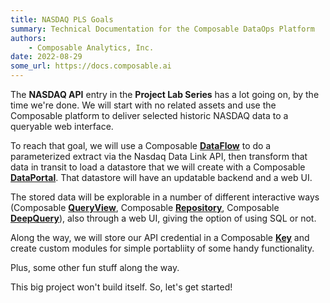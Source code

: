 ```yaml
---
title: NASDAQ PLS Goals
summary: Technical Documentation for the Composable DataOps Platform
authors:
    - Composable Analytics, Inc.
date: 2022-08-29
some_url: https://docs.composable.ai
---
```


The **NASDAQ API** entry in the **Project Lab Series** has a lot going on, by the time we're done.  We will start with no related assets and use the Composable platform to deliver selected historic NASDAQ data to a queryable web interface.

To reach that goal, we will use a Composable **[DataFlow](../../DataFlows/01.Overview.md)** to do a parameterized extract via the Nasdaq Data Link API, then transform that data in transit to load a datastore that we will create with a Composable **[DataPortal](../../DataPortals/01.Overview.md)**.  That datastore will have an updatable backend and a web UI.  

The stored data will be explorable in a number of different interactive ways (Composable **[QueryView](../../QueryViews/01.Overview.md)**, Composable **[Repository](../../DataRepository/01.Overview.md)**, Composable **[DeepQuery](../../DataRepository/DeepQuery-Overview.md)**), also through a web UI, giving the option of using SQL or not.

Along the way, we will store our API credential in a Composable **[Key](../../Keys/01.Overview.md)** and create custom modules for simple portabliity of some handy functionality.

Plus, some other fun stuff along the way.

This big project won't build itself.  So, let's get started!
